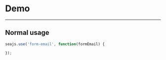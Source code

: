 # Demo

---

## Normal usage

````javascript
seajs.use('form-email', function(formEmail) {

});
````
